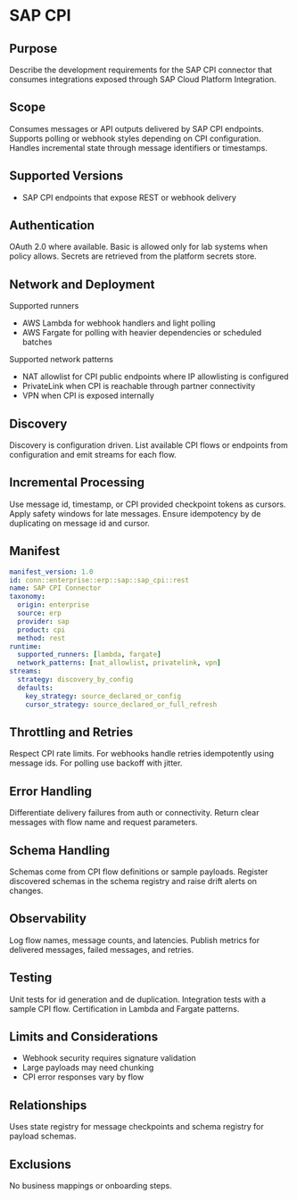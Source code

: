 # SAP CPI

## Purpose
Describe the development requirements for the SAP CPI connector that consumes integrations exposed through SAP Cloud Platform Integration.

## Scope
Consumes messages or API outputs delivered by SAP CPI endpoints. 
Supports polling or webhook styles depending on CPI configuration. 
Handles incremental state through message identifiers or timestamps.

## Supported Versions
- SAP CPI endpoints that expose REST or webhook delivery

## Authentication
OAuth 2.0 where available. Basic is allowed only for lab systems when policy allows. 
Secrets are retrieved from the platform secrets store.

## Network and Deployment
Supported runners
- AWS Lambda for webhook handlers and light polling
- AWS Fargate for polling with heavier dependencies or scheduled batches

Supported network patterns
- NAT allowlist for CPI public endpoints where IP allowlisting is configured
- PrivateLink when CPI is reachable through partner connectivity
- VPN when CPI is exposed internally

## Discovery
Discovery is configuration driven. 
List available CPI flows or endpoints from configuration and emit streams for each flow.

## Incremental Processing
Use message id, timestamp, or CPI provided checkpoint tokens as cursors. 
Apply safety windows for late messages. 
Ensure idempotency by de duplicating on message id and cursor.

## Manifest
```yaml
manifest_version: 1.0
id: conn::enterprise::erp::sap::sap_cpi::rest
name: SAP CPI Connector
taxonomy:
  origin: enterprise
  source: erp
  provider: sap
  product: cpi
  method: rest
runtime:
  supported_runners: [lambda, fargate]
  network_patterns: [nat_allowlist, privatelink, vpn]
streams:
  strategy: discovery_by_config
  defaults:
    key_strategy: source_declared_or_config
    cursor_strategy: source_declared_or_full_refresh
```

## Throttling and Retries
Respect CPI rate limits. 
For webhooks handle retries idempotently using message ids. 
For polling use backoff with jitter.

## Error Handling
Differentiate delivery failures from auth or connectivity. 
Return clear messages with flow name and request parameters.

## Schema Handling
Schemas come from CPI flow definitions or sample payloads. 
Register discovered schemas in the schema registry and raise drift alerts on changes.

## Observability
Log flow names, message counts, and latencies. 
Publish metrics for delivered messages, failed messages, and retries.

## Testing
Unit tests for id generation and de duplication. 
Integration tests with a sample CPI flow. 
Certification in Lambda and Fargate patterns.

## Limits and Considerations
- Webhook security requires signature validation
- Large payloads may need chunking
- CPI error responses vary by flow

## Relationships
Uses state registry for message checkpoints and schema registry for payload schemas.

## Exclusions
No business mappings or onboarding steps.
